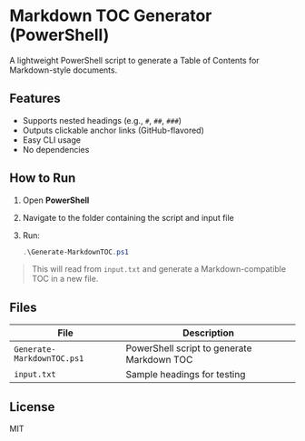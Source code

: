 # Markdown TOC Generator (PowerShell)

A lightweight PowerShell script to generate a Table of Contents for Markdown-style documents.

## Features

- Supports nested headings (e.g., `#`, `##`, `###`)
- Outputs clickable anchor links (GitHub-flavored)
- Easy CLI usage
- No dependencies

## How to Run

1. Open **PowerShell**
2. Navigate to the folder containing the script and input file
3. Run:

   ```powershell
   .\Generate-MarkdownTOC.ps1
   ```

> This will read from `input.txt` and generate a Markdown-compatible TOC in a new file.

## Files

| File                       | Description                                |
| -------------------------- | ------------------------------------------ |
| `Generate-MarkdownTOC.ps1` | PowerShell script to generate Markdown TOC |
| `input.txt`                | Sample headings for testing                |

## License

MIT
